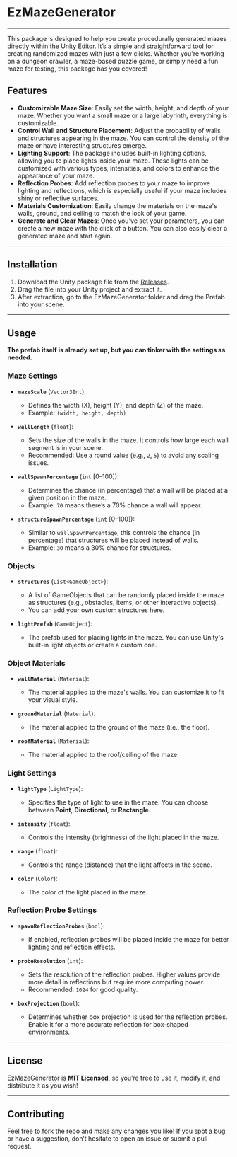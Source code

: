 # EzMazeGenerator

---

This package is designed to help you create procedurally generated mazes directly within the Unity Editor. It’s a simple and straightforward tool for creating randomized mazes with just a few clicks. Whether you're working on a dungeon crawler, a maze-based puzzle game, or simply need a fun maze for testing, this package has you covered!

## Features
- **Customizable Maze Size**: Easily set the width, height, and depth of your maze. Whether you want a small maze or a large labyrinth, everything is customizable.
- **Control Wall and Structure Placement**: Adjust the probability of walls and structures appearing in the maze. You can control the density of the maze or have interesting structures emerge.
- **Lighting Support**: The package includes built-in lighting options, allowing you to place lights inside your maze. These lights can be customized with various types, intensities, and colors to enhance the appearance of your maze.
- **Reflection Probes**: Add reflection probes to your maze to improve lighting and reflections, which is especially useful if your maze includes shiny or reflective surfaces.
- **Materials Customization**: Easily change the materials on the maze's walls, ground, and ceiling to match the look of your game.
- **Generate and Clear Mazes**: Once you've set your parameters, you can create a new maze with the click of a button. You can also easily clear a generated maze and start again.

---

## Installation
1. Download the Unity package file from the [Releases](https://github.com/ExoticButtersDev/EzMazeGenerator/releases/latest).
2. Drag the file into your Unity project and extract it.
3. After extraction, go to the EzMazeGenerator folder and drag the Prefab into your scene.

---

## Usage
**The prefab itself is already set up, but you can tinker with the settings as needed.**

### Maze Settings

- **`mazeScale`** (`Vector3Int`):
  - Defines the width (X), height (Y), and depth (Z) of the maze.
  - Example: `(width, height, depth)`

- **`wallLength`** (`float`):
  - Sets the size of the walls in the maze. It controls how large each wall segment is in your scene.
  - Recommended: Use a round value (e.g., `2`, `5`) to avoid any scaling issues.

- **`wallSpawnPercentage`** (`int` [0–100]):
  - Determines the chance (in percentage) that a wall will be placed at a given position in the maze.
  - Example: `70` means there’s a 70% chance a wall will appear.

- **`structureSpawnPercentage`** (`int` [0–100]):
  - Similar to `wallSpawnPercentage`, this controls the chance (in percentage) that structures will be placed instead of walls.
  - Example: `30` means a 30% chance for structures.

### Objects

- **`structures`** (`List<GameObject>`):
  - A list of GameObjects that can be randomly placed inside the maze as structures (e.g., obstacles, items, or other interactive objects).
  - You can add your own custom structures here.

- **`lightPrefab`** (`GameObject`):
  - The prefab used for placing lights in the maze. You can use Unity's built-in light objects or create a custom one.

### Object Materials

- **`wallMaterial`** (`Material`):
  - The material applied to the maze's walls. You can customize it to fit your visual style.
  
- **`groundMaterial`** (`Material`):
  - The material applied to the ground of the maze (i.e., the floor).
  
- **`roofMaterial`** (`Material`):
  - The material applied to the roof/ceiling of the maze.

### Light Settings

- **`lightType`** (`LightType`):
  - Specifies the type of light to use in the maze. You can choose between **Point**, **Directional**, or **Rectangle**.
  
- **`intensity`** (`float`):
  - Controls the intensity (brightness) of the light placed in the maze.
  
- **`range`** (`float`):
  - Controls the range (distance) that the light affects in the scene.
  
- **`color`** (`Color`):
  - The color of the light placed in the maze.

### Reflection Probe Settings

- **`spawnReflectionProbes`** (`bool`):
  - If enabled, reflection probes will be placed inside the maze for better lighting and reflection effects.
  
- **`probeResolution`** (`int`):
  - Sets the resolution of the reflection probes. Higher values provide more detail in reflections but require more computing power.
  - Recommended: `1024` for good quality.

- **`boxProjection`** (`bool`):
  - Determines whether box projection is used for the reflection probes. Enable it for a more accurate reflection for box-shaped environments.

---

## License

EzMazeGenerator is **MIT Licensed**, so you’re free to use it, modify it, and distribute it as you wish!

---

## Contributing

Feel free to fork the repo and make any changes you like! If you spot a bug or have a suggestion, don’t hesitate to open an issue or submit a pull request.
